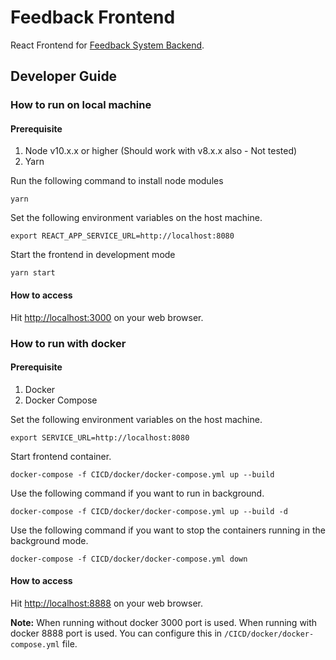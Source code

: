 # Feedback Frontend
React Frontend for [Feedback System Backend](https://github.com/dulajra/feedback-system-backend). 

## Developer Guide 
### How to run on local machine
#### Prerequisite
1. Node v10.x.x or higher (Should work with v8.x.x also - Not tested)
2. Yarn

Run the following command to install node modules

```
yarn 
```

Set the following environment variables on the host machine. 

```
export REACT_APP_SERVICE_URL=http://localhost:8080
```

Start the frontend in development mode

```
yarn start
```

#### How to access
Hit [http://localhost:3000](http://localhost:3000) on your web browser.

### How to run with docker 
#### Prerequisite
1. Docker
2. Docker Compose

Set the following environment variables on the host machine.

```
export SERVICE_URL=http://localhost:8080
```

Start frontend container.

```
docker-compose -f CICD/docker/docker-compose.yml up --build
```

Use the following command if you want to run in background.
 
```
docker-compose -f CICD/docker/docker-compose.yml up --build -d
```

Use the following command if you want to stop the containers running in the background mode.

```
docker-compose -f CICD/docker/docker-compose.yml down
```

#### How to access
Hit [http://localhost:8888](http://localhost:8888) on your web browser.

**Note:** When running without docker 3000 port is used. When running with docker 8888 port is used. 
You can configure this in `/CICD/docker/docker-compose.yml` file. 

